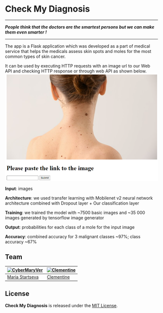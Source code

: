 # Check My Diagnosis
____
***People think that the doctors are the smartest persons but we can make them even smarter !***
____
The app is a Flask application which was developed as a part of medical service that helps the medicals assess skin spots and moles for the most common types of skin cancer.

It can be used by executing HTTP requests with an image url to our Web API and checking HTTP response or through web API as shown below.
![img](demo.png)

**Input**: images

**Architecture**: we used transfer learning with Mobilenet v2 neural network architecture combined with Dropout layer + Our classification layer

**Training**: we trained the model with ~7500 basic images and ~35 000 images generated by tensorflow image generator

**Output**: probabilities for each class of a mole for the input image

**Accuracy**: combined accuracy for 3 malignant classes ~97%; class accuracy ~67% 

## Team

[![CyberMaryVer](https://avatars3.githubusercontent.com/u/66170525?s=40&v=4)](https://github.com/CyberMaryVer) | [![Clementine](https://avatars.githubusercontent.com/u/25142385?s=40&v=4)](https://github.com/ClementineSz) 
--- | ---
[Maria Startseva](https://github.com/CyberMaryVer) | [Clementine](https://github.com/ClementineSz)

## License
**Check My Diagnosis** is released under the [MIT License](http://www.opensource.org/licenses/MIT).